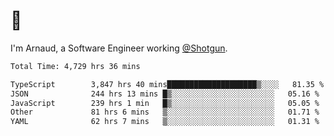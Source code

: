 # 👋

I'm Arnaud, a Software Engineer working [@Shotgun](https://shotgun.live).

<!--START_SECTION:waka-->

```txt
Total Time: 4,729 hrs 36 mins

TypeScript        3,847 hrs 40 mins████████████████████▒░░░░   81.35 %
JSON              244 hrs 13 mins █▒░░░░░░░░░░░░░░░░░░░░░░░   05.16 %
JavaScript        239 hrs 1 min   █▒░░░░░░░░░░░░░░░░░░░░░░░   05.05 %
Other             81 hrs 6 mins   ▒░░░░░░░░░░░░░░░░░░░░░░░░   01.71 %
YAML              62 hrs 7 mins   ▒░░░░░░░░░░░░░░░░░░░░░░░░   01.31 %
```

<!--END_SECTION:waka-->
